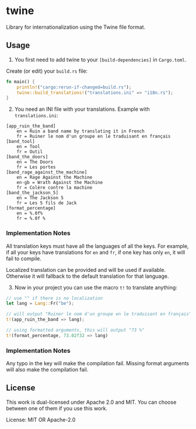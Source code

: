 # twine

Library for internationalization using the Twine file format.

## Usage

1.  You first need to add twine to your `[build-dependencies]` in `Cargo.toml`.

Create (or edit) your `build.rs` file:

```rust
fn main() {
    println!("cargo:rerun-if-changed=build.rs");
    twine::build_translations!("translations.ini" => "i18n.rs");
}
```

2.  You need an INI file with your translations. Example with `translations.ini`:

```
[app_ruin_the_band]
    en = Ruin a band name by translating it in French
    fr = Ruiner le nom d'un groupe en le traduisant en français
[band_tool]
    en = Tool
    fr = Outil
[band_the_doors]
    en = The Doors
    fr = Les portes
[band_rage_against_the_machine]
    en = Rage Against the Machine
    en-gb = Wrath Against the Machine
    fr = Colère contre la machine
[band_the_jackson_5]
    en = The Jackson 5
    fr = Les 5 fils de Jack
[format_percentage]
    en = %.0f%
    fr = %.0f %
```

### Implementation Notes

All translation keys must have all the languages of all the keys. For example, if all your
keys have translations for `en` and `fr`, if one key has only `en`, it will fail to
compile.

Localized translation can be provided and will be used if available. Otherwise it will
fallback to the default translation for that language.

3.  Now in your project you can use the macro `t!` to translate anything:

```rust
// use "" if there is no localization
let lang = Lang::Fr("be");

// will output "Ruiner le nom d'un groupe en le traduisant en français"
t!(app_ruin_the_band => lang);

// using formatted arguments, this will output "73 %"
t!(format_percentage, 73.02f32 => lang)
```

### Implementation Notes

Any typo in the key will make the compilation fail. Missing format arguments will also make
the compilation fail.

## License

This work is dual-licensed under Apache 2.0 and MIT.
You can choose between one of them if you use this work.

License: MIT OR Apache-2.0
